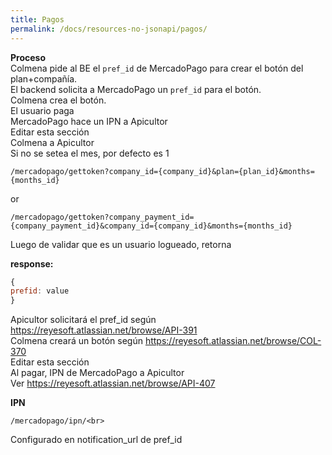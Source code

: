 ```yaml
---
title: Pagos
permalink: /docs/resources-no-jsonapi/pagos/
---
```


**Proceso**<br>
Colmena pide al BE el `pref_id` de MercadoPago para crear el botón del plan+compañía.<br>
El backend solicita a MercadoPago un `pref_id` para el botón.<br>
Colmena crea el botón.<br>
El usuario paga<br>
MercadoPago hace un IPN a Apicultor<br>
Editar esta sección<br>
Colmena a Apicultor<br>
Si no se setea el mes, por defecto es 1

```
/mercadopago/gettoken?company_id={company_id}&plan={plan_id}&months={months_id}
```

or

```
/mercadopago/gettoken?company_payment_id={company_payment_id}&company_id={company_id}&months={months_id}
```

Luego de validar que es un usuario logueado, retorna

**response:**

```javascript
{    
prefid: value
}
```

Apicultor solicitará el pref_id según <https://reyesoft.atlassian.net/browse/API-391><br>
Colmena creará un botón según <https://reyesoft.atlassian.net/browse/COL-370><br>
Editar esta sección<br>
Al pagar, IPN de MercadoPago a Apicultor<br>
Ver <https://reyesoft.atlassian.net/browse/API-407>

**IPN**

```
/mercadopago/ipn/<br>
```

Configurado en notification_url de pref_id
